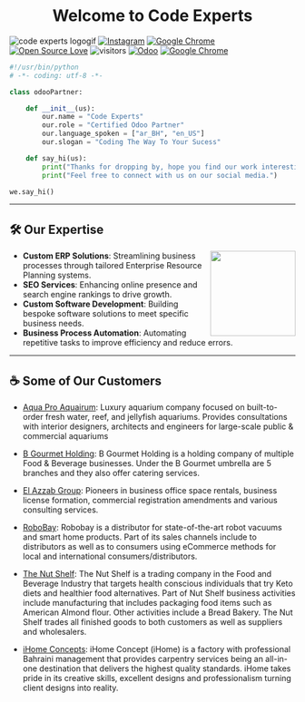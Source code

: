 <h1 align="center">
  Welcome to Code Experts
</h1>

![code experts logogif](https://github.com/user-attachments/assets/4590bc94-3a65-485a-9d54-51f8a940c3da)
[![Instagram](https://img.shields.io/badge/Instagram-E4405F?style=for-the-badge&logo=instagram&logoColor=white)](https://www.instagram.com/codexperts.co/)
[![Google Chrome](https://img.shields.io/badge/Google%20Chrome-4285F4?logo=GoogleChrome&logoColor=white)](https://www.code-experts.co/)
[![Open Source Love](https://badges.frapsoft.com/os/v1/open-source.svg?v=102)](https://github.com/ellerbrock/open-source-badge/)
![visitors](https://visitor-badge.laobi.icu/badge?page_id=codeexperts973.codeexperts973)
[![Odoo](https://img.shields.io/badge/Odoo-714B67?logo=Odoo&logoColor=fff)](https://www.odoo.com/partners/code-experts-it-solutions-co-w-l-l-10570065?country_id=23)
[![Google Chrome](https://img.shields.io/badge/Google%20Chrome-4285F4?logo=GoogleChrome&logoColor=white)](https://www.code-experts.co/)
```python
#!/usr/bin/python
# -*- coding: utf-8 -*-

class odooPartner:

    def __init__(us):
        our.name = "Code Experts"
        our.role = "Certified Odoo Partner"
        our.language_spoken = ["ar_BH", "en_US"]
        our.slogan = "Coding The Way To Your Sucess"

    def say_hi(us):
        print("Thanks for dropping by, hope you find our work interesting.")
        print("Feel free to connect with us on our social media.")

we.say_hi()
```


---
## 🛠️ Our Expertise

<img align='right' src="https://github-production-user-asset-6210df.s3.amazonaws.com/213277415/447836375-644af3c3-b2ea-45e0-b7e3-926457f8a416.gif?X-Amz-Algorithm=AWS4-HMAC-SHA256&X-Amz-Credential=AKIAVCODYLSA53PQK4ZA%2F20250527%2Fus-east-1%2Fs3%2Faws4_request&X-Amz-Date=20250527T085401Z&X-Amz-Expires=300&X-Amz-Signature=54ce1a418ef4b30465f4c79871dfda0e2b3ca7527139e91a25204a4658ba8db2&X-Amz-SignedHeaders=host" width="150">


- **Custom ERP Solutions**: Streamlining business processes through tailored Enterprise Resource Planning systems.
- **SEO Services**: Enhancing online presence and search engine rankings to drive growth.
- **Custom Software Development**: Building bespoke software solutions to meet specific business needs.
- **Business Process Automation**: Automating repetitive tasks to improve efficiency and reduce errors.




---

## ☕ Some of Our Customers
- [Aqua Pro Aquairum](https://www.aquaprobh.com/): Luxury aquarium company focused on built-to-order fresh water, reef, and jellyfish aquariums. Provides consultations with interior designers, architects and engineers for large-scale public & commercial aquariums
- [B Gourmet Holding](https://www.odoo.com/customers/b-gourmet-holding-w-l-l-12729577): B Gourmet Holding is a holding company of multiple Food & Beverage businesses. Under the B Gourmet umbrella are 5 branches and they also offer catering services.
- [El Azzab Group](http://www.elazzabgroup.com/): Pioneers in business office space rentals, business license formation, commercial registration amendments and various consulting services.
- [RoboBay](https://robo-bay.com/): Robobay is a distributor for state-of-the-art robot vacuums and smart home products. Part of its sales channels include to distributors as well as to consumers using eCommerce methods for local and international consumers/distributors.
- [The Nut Shelf](https://www.thenutshelf.com/): The Nut Shelf is a trading company in the Food and Beverage Industry that targets health conscious individuals that try Keto diets and healthier food alternatives. Part of Nut Shelf business activities include manufacturing that includes packaging food items such as American Almond flour. Other activities include a Bread Bakery. The Nut Shelf trades all finished goods to both customers as well as suppliers and wholesalers.

- [iHome Concepts](https://www.ihome-concept.com/): iHome Concept (iHome) is a factory with professional Bahraini management that provides carpentry services being an all-in-one destination that delivers the highest quality standards. iHome takes pride in its creative skills, excellent designs and professionalism turning client designs into reality. 

